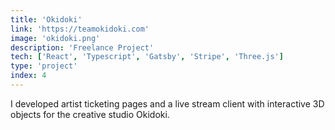 ```yaml
---
title: 'Okidoki'
link: 'https://teamokidoki.com'
image: 'okidoki.png'
description: 'Freelance Project'
tech: ['React', 'Typescript', 'Gatsby', 'Stripe', 'Three.js']
type: 'project'
index: 4
---
```


I developed artist ticketing pages and a live stream client with interactive 3D objects for the creative studio Okidoki.
